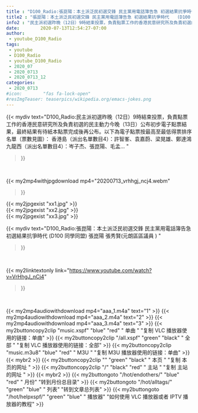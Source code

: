 ```yaml
---
title : "D100_Radio:張崑陽：本土派泛民初選交鋒 民主黨用電話簿告急 初選結果抗爭時代   (D100 同學同盟) 張崑陽 張秀賢(元朗區區議員 ) "
title2 : "張崑陽：本土派泛民初選交鋒 民主黨用電話簿告急 初選結果抗爭時代   (D100 同學同盟) 張崑陽 張秀賢(元朗區區議員 ) "
info2 : "民主派初選昨晚（12日）9時結束投票，負責點票工作的香港民意研究所及負責初選的民主動力今晚（13日）公布初步電子點票結果，最終結果有待紙本點票完成後再公布。以下為電子點票按最高至最低得票排序名單（票數見圖）： 香港島（派出名單數目4）：許智峯、袁嘉蔚、梁晃雄、鄭達鴻 九龍西（派出名單數目4）：岑子杰、張崑陽、毛孟... "
date:        2020-07-13T12:54:27-07:00
author:
 - youtube_D100_Radio
tags:
 - youtube
 - D100_Radio
 - youtube_D100_Radio
 - 2020_07
 - 2020_0713
 - 2020_0713_12
categories:
 - 2020_0713
#icon:        "fas fa-lock-open"
#resImgTeaser: teaserpics/wikipedia.org/emacs-jokes.png
---
```


{{< mydiv text="D100_Radio:民主派初選昨晚（12日）9時結束投票，負責點票工作的香港民意研究所及負責初選的民主動力今晚（13日）公布初步電子點票結果，最終結果有待紙本點票完成後再公布。以下為電子點票按最高至最低得票排序名單（票數見圖）： 香港島（派出名單數目4）：許智峯、袁嘉蔚、梁晃雄、鄭達鴻 九龍西（派出名單數目4）：岑子杰、張崑陽、毛孟... "
>}}
<br>


{{< my2mp4withjpgdownload mp4="20200713_vrhhgj_ncj4.webm"
>}}

{{< my2jpgexist "xx1.jpg" >}}<br>
{{< my2jpgexist "xx2.jpg" >}}<br>
{{< my2jpgexist "xx3.jpg" >}}<br>



{{< mydiv text="D100_Radio:張崑陽：本土派泛民初選交鋒 民主黨用電話簿告急 初選結果抗爭時代   (D100 同學同盟) 張崑陽 張秀賢(元朗區區議員 ) "
>}}
<br>

{{< my2linktextonly link="https://www.youtube.com/watch?v=VrHhgJ_nCj4"
>}}


<br>

{{< my2mp4audiowithdownload mp4="aaa_1.m4a"    text="1" >}}
{{< my2mp4audiowithdownload mp4="aaa_2.m4a"    text="2" >}}
{{< my2mp4audiowithdownload mp4="aaa_3.m4a"    text="3" >}}
{{< my2buttoncopy2clip "music.xspf"        "blue"   "red"    " 单曲 "  "复制 VLC 播放器使用的链接：单曲" >}} {{< my2buttoncopy2clip "/all.xspf"         "green"  "black"  " 全部 "  "复制 VLC 播放器使用的链接：全部" >}} {{< my2buttoncopy2clip "music.m3u8"        "blue"   "red"    " M3U  "    "复制 M3U 播放器使用的链接：单曲" >}} {{< mybr2 >}} {{< my2buttoncopy2clip ""                  "green"  "black"  " 本页 "    "复制 本页的网址 " >}} {{< my2buttoncopy2clip "/"                 "black"  "red"    " 主站 "    "复制 主站的网址 " >}} {{< mybr2 >}} {{< my2buttongoto      "/hot/endothers/"   "blue"   "red"    " 月份"   "转到月份总目录" >}} {{< my2buttongoto      "/hot/alltags/"     "green"  "blue"   " 列表"   "转到文章总列表" >}} {{< my2buttongoto      "/hot/helpxspf/"    "green"  "blue"   " 播放器" "如何使用 VLC 播放器或者 IPTV 播放器的教程" >}} 
